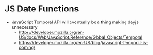 # JS Date Functions

- JavaScript Temporal API will eventually be a thing making dayjs unnecessary
  - https://developer.mozilla.org/en-US/docs/Web/JavaScript/Reference/Global_Objects/Temporal
  - https://developer.mozilla.org/en-US/blog/javascript-temporal-is-coming/
